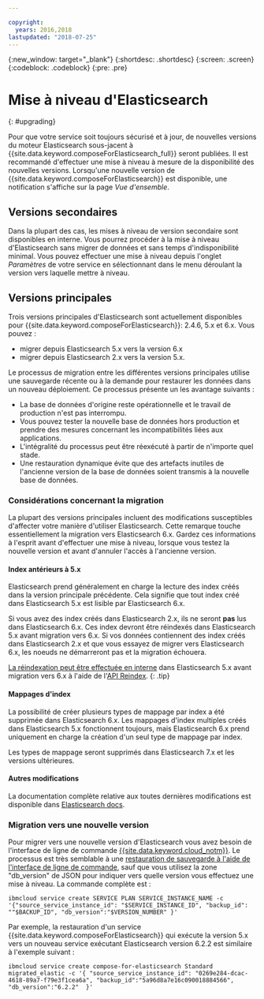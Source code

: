 ```yaml
---

copyright:
  years: 2016,2018
lastupdated: "2018-07-25"
---
```


{:new_window: target="_blank"}
{:shortdesc: .shortdesc}
{:screen: .screen}
{:codeblock: .codeblock}
{:pre: .pre}

# Mise à niveau d'Elasticsearch
{: #upgrading}

Pour que votre service soit toujours sécurisé et à jour, de nouvelles versions du moteur Elasticsearch sous-jacent à {{site.data.keyword.composeForElasticsearch_full}} seront publiées. Il est recommandé d'effectuer une mise à niveau à mesure de la disponibilité des nouvelles versions. Lorsqu'une nouvelle version de {{site.data.keyword.composeForElasticsearch}} est disponible, une notification s'affiche sur la page _Vue d'ensemble_.

## Versions secondaires
Dans la plupart des cas, les mises à niveau de version secondaire sont disponibles en interne. Vous pourrez procéder à la mise à niveau d'Elasticsearch sans migrer de données et sans temps d'indisponibilité minimal. Vous pouvez effectuer une mise à niveau depuis l'onglet _Paramètres_ de votre service en sélectionnant dans le menu déroulant la version vers laquelle mettre à niveau.

## Versions principales
Trois versions principales d'Elasticsearch sont actuellement disponibles pour {{site.data.keyword.composeForElasticsearch}}: 2.4.6, 5.x et 6.x. Vous pouvez :
- migrer depuis Elasticsearch 5.x vers la version 6.x
- migrer depuis Elasticsearch 2.x vers la version 5.x.

Le processus de migration entre les différentes versions principales utilise une sauvegarde récente ou à la demande pour restaurer les données dans un nouveau déploiement. Ce processus présente un les avantage suivants :

- La base de données d'origine reste opérationnelle et le travail de production n'est pas interrompu.
- Vous pouvez tester la nouvelle base de données hors production et prendre des mesures concernant les incompatibilités liées aux applications.
- L'intégralité du processus peut être réexécuté à partir de n'importe quel stade.
- Une restauration dynamique évite que des artefacts inutiles de l'ancienne version de la base de données soient transmis à la nouvelle base de données.

### Considérations concernant la migration

La plupart des versions principales incluent des modifications susceptibles d'affecter votre manière d'utiliser Elasticsearch. Cette remarque touche essentiellement la migration vers Elasticsearch 6.x. Gardez ces informations à l'esprit avant d'effectuer une mise à niveau, lorsque vous testez la nouvelle version et avant d'annuler l'accès à l'ancienne version.

#### Index antérieurs à 5.x
Elasticsearch prend généralement en charge la lecture des index créés dans la version principale précédente. Cela signifie que tout index créé dans Elasticsearch 5.x est lisible par Elasticsearch 6.x.

Si vous avez des index créés dans Elasticsearch 2.x, ils ne seront **pas** lus dans Elasticsearch 6.x. Ces index devront être réindexés dans Elasticsearch 5.x avant migration vers 6.x. Si vos données contiennent des index créés dans Elasticsearch 2.x et que vous essayez de migrer vers Elasticsearch 6.x, les noeuds ne démarreront pas et la migration échouera.

[La réindexation peut être effectuée en interne](https://www.elastic.co/guide/en/elasticsearch/reference/current/reindex-upgrade-inplace.html) dans Elasticsearch 5.x avant migration vers 6.x à l'aide de l'[API Reindex](https://www.elastic.co/guide/en/elasticsearch/reference/current/docs-reindex.html).
{: .tip}

#### Mappages d'index

La possibilité de créer plusieurs types de mappage par index a été supprimée dans Elasticsearch 6.x. Les mappages d'index multiples créés dans Elasticsearch 5.x fonctionnent toujours, mais Elasticsearch 6.x prend uniquement en charge la création d'un seul type de mappage par index.

Les types de mappage seront supprimés dans Elasticsearch 7.x et les versions ultérieures.

#### Autres modifications

La documentation complète relative aux toutes dernières modifications est disponible dans [Elasticsearch docs](https://www.elastic.co/guide/en/elasticsearch/reference/6.x/breaking-changes-6.0.html).

### Migration vers une nouvelle version

Pour migrer vers une nouvelle version d'Elasticsearch vous avez besoin de l'interface de ligne de commande [{{site.data.keyword.cloud_notm}}](https://console.{DomainName}/docs/cli/index.html#overview). Le processus est très semblable à une [restauration de sauvegarde à l'aide de l'interface de ligne de commande](./dashboard-backups.html#restoring-via-cli), sauf que vous utilisez la zone "db_version" de JSON pour indiquer vers quelle version vous effectuez une mise à niveau. La commande complète est :

``` 
ibmcloud service create SERVICE PLAN SERVICE_INSTANCE_NAME -c '{"source_service_instance_id": "$SERVICE_INSTANCE_ID", "backup_id": ""$BACKUP_ID", "db_version":"$VERSION_NUMBER" }'
```

Par exemple, la restauration d'un service {{site.data.keyword.composeForElasticsearch}} qui exécute la version 5.x vers un nouveau service exécutant Elasticsearch version 6.2.2 est similaire à l'exemple suivant :

```
ibmcloud service create compose-for-elasticsearch Standard migrated_elastic -c '{ "source_service_instance_id": "0269e284-dcac-4618-89a7-f79e3f1cea6a", "backup_id":"5a96d8a7e16c090018884566", "db_version":"6.2.2"  }'
```
